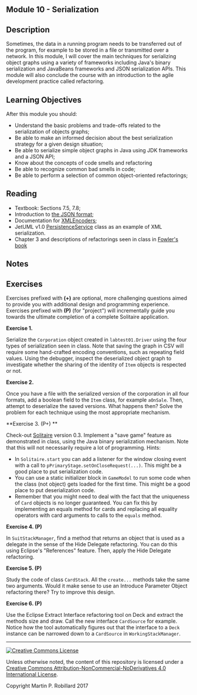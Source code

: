 ## Module 10 - Serialization

## Description

Sometimes, the data in a running program needs to be transferred out of the program, for example to be stored in a file or transmitted over a network. In this module, I will cover the main techniques for serializing object graphs using a variety of frameworks including Java's binary serialization and JavaBeans frameworks and JSON serialization APIs. This module will also conclude the course with an introduction to the agile development practice called refactoring.

## Learning Objectives

After this module you should:

* Understand the basic problems and trade-offs related to the serialization of objects graphs;
* Be able to make an informed decision about the best serialization strategy for a given design situation;
* Be able to serialize simple object graphs in Java using JDK frameworks and a JSON API;
* Know about the concepts of code smells and refactoring
* Be able to recognize common bad smells in code;
* Be able to perform a selection of common object-oriented refactorings;

## Reading

* Textbook: Sections 7.5, 7.8;
* Introduction to [the JSON format](http://json.org/);
* Documentation for [XMLEncoders](http://www.oracle.com/technetwork/java/persistence4-140124.html);
* JetUML v1.0 [PersistenceService](https://github.com/prmr/JetUML/blob/v1.0/src/ca/mcgill/cs/stg/jetuml/framework/PersistenceService.java) class as an example of XML serialization.
* Chapter 3 and descriptions of refactorings seen in class in [Fowler's book](https://mycourses2.mcgill.ca/d2l/le/content/203788/viewContent/2563582/View)

## Notes

## Exercises

Exercises prefixed with **(+)** are optional, more challenging questions aimed to provide you with additional design and programming experience. Exercises prefixed with **(P)** (for "project") will incrementally guide you towards the ultimate completion of a complete Solitaire application.

**Exercise 1.**

Serialize the `Corporation` object created in `labtest01.Driver` using the four types of serialization seen in class. Note that saving the graph in CSV will require some hand-crafted encoding conventions, such as repeating field values. Using the debugger, inspect the deserialized object graph to investigate whether the sharing of the identity of `Item` objects is respected or not.

**Exercise 2.**

Once you have a file with the serialized version of the corporation in all four formats, add a boolean field to the `Item` class, for example `aOnSale`. Then, attempt to deserialize the saved versions. What happens then? Solve the problem for each technique using the most appropriate mechanism.

**Exercise 3. (P+) **

Check-out [Solitaire](https://github.com/prmr/Solitaire) version 0.3. Implement a "save game" feature as demonstrated in class, using the Java binary serialization mechanism. Note that this will not necessarily require a lot of programming. Hints:

* In `Solitaire.start` you can add a listener for the window closing event with a call to `pPrimaryStage.setOnCloseRequest(...)`. 
  This might be a good place to put serialization code.
* You can use a static initializer block in `GameModel` to run some code when the class (not object) gets loaded for the first time. This might be a good place to put 
  deserialization code.
* Remember that you might need to deal with the fact that the uniqueness of `Card` objects is no longer guaranteed. You can fix this by implementing an equals 
  method for cards and replacing all equality operators with card arguments to calls to the `equals` method.
  
**Exercise 4. (P)**

In `SuitStackManager`, find a method that returns an object that is used as a delegate in the sense of the Hide Delegate refactoring. You can do this using Eclipse's "References" feature. Then, apply the Hide Delegate refactoring.

**Exercise 5. (P)**

Study the code of class `CardStack`. All the `create...` methods take the same two arguments. Would it make sense to use an Introduce Parameter Object refactoring there? Try to improve this design.

**Exercise 6. (P)**

Use the Eclipse Extract Interface refactoring tool on Deck and extract the methods size and draw. Call the new interface `CardSource` for example. Notice how the tool automatically figures out that the interface to a `Deck` instance can be narrowed down to a `CardSource` in `WorkingStackManager`.

---

<a rel="license" href="http://creativecommons.org/licenses/by-nc-nd/4.0/"><img alt="Creative Commons License" style="border-width:0" src="https://i.creativecommons.org/l/by-nc-nd/4.0/88x31.png" /></a>

Unless otherwise noted, the content of this repository is licensed under a <a rel="license" href="http://creativecommons.org/licenses/by-nc-nd/4.0/">Creative Commons Attribution-NonCommercial-NoDerivatives 4.0 International License</a>. 

Copyright Martin P. Robillard 2017